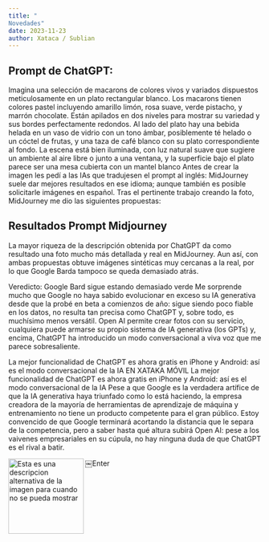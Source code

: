 ```yaml
---
title: "
Novedades"
date: 2023-11-23
author: Xataca / Sublian
---
```


<h2>Prompt de ChatGPT:</h2>
Imagina una selección de macarons de colores vivos y variados dispuestos meticulosamente en un plato rectangular blanco. Los macarons tienen colores pastel incluyendo amarillo limón, rosa suave, verde pistacho, y marrón chocolate. Están apilados en dos niveles para mostrar su variedad y sus bordes perfectamente redondos. Al lado del plato hay una bebida helada en un vaso de vidrio con un tono ámbar, posiblemente té helado o un cóctel de frutas, y una taza de café blanco con su plato correspondiente al fondo. La escena está bien iluminada, con luz natural suave que sugiere un ambiente al aire libre o junto a una ventana, y la superficie bajo el plato parece ser una mesa cubierta con un mantel blanco
Antes de crear la imagen les pedí a las IAs que tradujesen el prompt al inglés: MidJourney suele dar mejores resultados en ese idioma; aunque también es posible solicitarle imágenes en español. Tras el pertinente trabajo creando la foto, MidJourney me dio las siguientes propuestas:

<h2>Resultados Prompt Midjourney</h2>
La mayor riqueza de la descripción obtenida por ChatGPT da como resultado una foto mucho más detallada y real en MidJourney. Aun así, con ambas propuestas obtuve imágenes sintéticas muy cercanas a la real, por lo que Google Barda tampoco se queda demasiado atrás.

Veredicto: Google Bard sigue estando demasiado verde
Me sorprende mucho que Google no haya sabido evolucionar en exceso su IA generativa desde que la probé en beta a comienzos de año: sigue siendo poco fiable en los datos, no resulta tan precisa como ChatGPT y, sobre todo, es muchísimo menos versátil. Open AI permite crear fotos con su servicio, cualquiera puede armarse su propio sistema de IA generativa (los GPTs) y, encima, ChatGPT ha introducido un modo conversacional a viva voz que me parece sobresaliente.

La mejor funcionalidad de ChatGPT es ahora gratis en iPhone y Android: así es el modo conversacional de la IA
EN XATAKA MÓVIL
La mejor funcionalidad de ChatGPT es ahora gratis en iPhone y Android: así es el modo conversacional de la IA
Pese a que Google es la verdadera artífice de que la IA generativa haya triunfado como lo está haciendo, la empresa creadora de la mayoría de herramientas de aprendizaje de máquina y entrenamiento no tiene un producto competente para el gran público. Estoy convencido de que Google terminará acortando la distancia que le separa de la competencia, pero a saber hasta qué altura subirá Open AI: pese a los vaivenes empresariales en su cúpula, no hay ninguna duda de que ChatGPT es el rival a batir.

<img src="https://i.blogs.es/c1e395/resultados-prompt-midjourney/650_1200.webp" alt="Esta es una descripcion alternativa de la imagen para cuando no se pueda mostrar" width="150" height="150" align="left"/>

￼Enter

